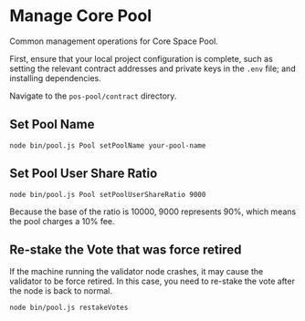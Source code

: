 # Manage Core Pool

Common management operations for Core Space Pool.

First, ensure that your local project configuration is complete, such as setting the relevant contract addresses and private keys in the `.env` file; and installing dependencies.

Navigate to the `pos-pool/contract` directory.

## Set Pool Name

```shell
node bin/pool.js Pool setPoolName your-pool-name
```

## Set Pool User Share Ratio

```shell
node bin/pool.js Pool setPoolUserShareRatio 9000
```

Because the base of the ratio is 10000, 9000 represents 90%, which means the pool charges a 10% fee.

## Re-stake the Vote that was force retired

If the machine running the validator node crashes, it may cause the validator to be force retired. In this case, you need to re-stake the vote after the node is back to normal.

```shell
node bin/pool.js restakeVotes
```
